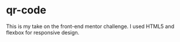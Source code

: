 # qr-code
This is my take on the front-end mentor challenge. I used HTML5 and flexbox for responsive design.

